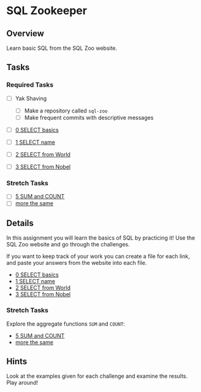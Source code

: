 # SQL Zookeeper

## Overview

Learn basic SQL from the SQL Zoo website.

## Tasks

### Required Tasks

- [ ] Yak Shaving
  - [ ] Make a repository called `sql-zoo`
  - [ ] Make frequent commits with descriptive messages
- [ ] [0 SELECT basics](http://sqlzoo.net/wiki/SELECT_basics)
- [ ] [1 SELECT name](http://sqlzoo.net/wiki/SELECT_names)
- [ ] [2 SELECT from World](http://sqlzoo.net/wiki/SELECT_from_WORLD_Tutorial)
- [ ] [3 SELECT from Nobel](http://sqlzoo.net/wiki/SELECT_from_Nobel_Tutorial)


### Stretch Tasks
- [ ] [5 SUM and COUNT](http://sqlzoo.net/wiki/SUM_and_COUNT)
- [ ] [more the same](http://sqlzoo.net/wiki/The_nobel_table_can_be_used_to_practice_more_SUM_and_COUNT_functions.)

## Details

In this assignment you will learn the basics of SQL by practicing it! Use the SQL Zoo website and go through the challenges.

If you want to keep track of your work you can create a file for each link, and paste your answers from the website into each file.

- [0 SELECT basics](http://sqlzoo.net/wiki/SELECT_basics)
- [1 SELECT name](http://sqlzoo.net/wiki/SELECT_names)
- [2 SELECT from World](http://sqlzoo.net/wiki/SELECT_from_WORLD_Tutorial)
- [3 SELECT from Nobel](http://sqlzoo.net/wiki/SELECT_from_Nobel_Tutorial)

### Stretch Tasks

Explore the aggregate functions `SUM` and `COUNT`:

- [5 SUM and COUNT](http://sqlzoo.net/wiki/SUM_and_COUNT)
- [more the same](http://sqlzoo.net/wiki/The_nobel_table_can_be_used_to_practice_more_SUM_and_COUNT_functions.)


## Hints

Look at the examples given for each challenge and examine the results. Play around!
